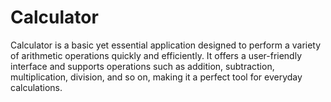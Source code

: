 # Calculator
Calculator is a basic yet essential application designed to perform a variety of arithmetic operations quickly and efficiently. It offers a user-friendly interface and supports operations such as addition, subtraction, multiplication, division, and so on, making it a perfect tool for everyday calculations.
